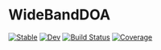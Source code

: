 # WideBandDOA

[![Stable](https://img.shields.io/badge/docs-stable-blue.svg)](https://Red-Portal.github.io/WideBandDOA.jl/stable/)
[![Dev](https://img.shields.io/badge/docs-dev-blue.svg)](https://Red-Portal.github.io/WideBandDOA.jl/dev/)
[![Build Status](https://github.com/Red-Portal/WideBandDOA.jl/actions/workflows/CI.yml/badge.svg?branch=main)](https://github.com/Red-Portal/WideBandDOA.jl/actions/workflows/CI.yml?query=branch%3Amain)
[![Coverage](https://codecov.io/gh/Red-Portal/WideBandDOA.jl/branch/main/graph/badge.svg)](https://codecov.io/gh/Red-Portal/WideBandDOA.jl)
